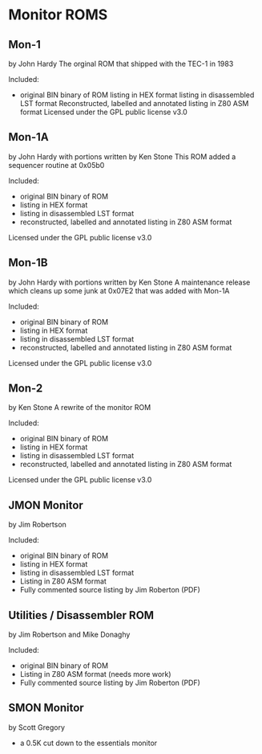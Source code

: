 # Monitor ROMS

## Mon-1
by John Hardy
The orginal ROM that shipped with the TEC-1 in 1983

Included:
- original BIN binary of ROM
listing in HEX format
listing in disassembled LST format
Reconstructed, labelled and annotated listing in Z80 ASM format
Licensed under the GPL public license v3.0

## Mon-1A
by John Hardy with portions written by Ken Stone
This ROM added a sequencer routine at 0x05b0

Included:
- original BIN binary of ROM
- listing in HEX format
- listing in disassembled LST format
- reconstructed, labelled and annotated listing in Z80 ASM format

Licensed under the GPL public license v3.0

## Mon-1B
by John Hardy with portions written by Ken Stone
A maintenance release which cleans up some junk at 0x07E2 that was added with Mon-1A

Included:
- original BIN binary of ROM
- listing in HEX format
- listing in disassembled LST format
- reconstructed, labelled and annotated listing in Z80 ASM format

Licensed under the GPL public license v3.0

## Mon-2
by Ken Stone
A rewrite of the monitor ROM

Included:
- original BIN binary of ROM
- listing in HEX format
- listing in disassembled LST format
- reconstructed, labelled and annotated listing in Z80 ASM format

Licensed under the GPL public license v3.0

## JMON Monitor
by Jim Robertson

Included:
- original BIN binary of ROM
- listing in HEX format
- listing in disassembled LST format
- Listing in Z80 ASM format
- Fully commented source listing by Jim Roberton (PDF)

## Utilities / Disassembler ROM
by Jim Robertson and Mike Donaghy

Included:
- original BIN binary of ROM
- Listing in Z80 ASM format (needs more work)
- Fully commented source listing by Jim Roberton (PDF)

## SMON Monitor
by Scott Gregory

- a 0.5K cut down to the essentials monitor
